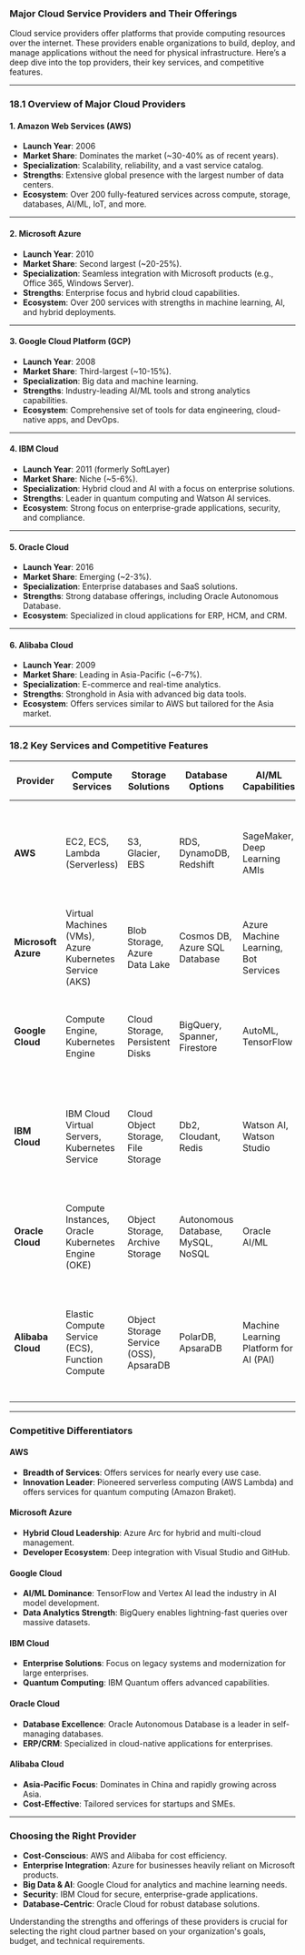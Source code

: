 ### **Major Cloud Service Providers and Their Offerings**

Cloud service providers offer platforms that provide computing resources over the internet. These providers enable organizations to build, deploy, and manage applications without the need for physical infrastructure. Here’s a deep dive into the top providers, their key services, and competitive features.

---

### **18.1 Overview of Major Cloud Providers**

#### **1. Amazon Web Services (AWS)**

- **Launch Year**: 2006
- **Market Share**: Dominates the market (~30-40% as of recent years).
- **Specialization**: Scalability, reliability, and a vast service catalog.
- **Strengths**: Extensive global presence with the largest number of data centers.
- **Ecosystem**: Over 200 fully-featured services across compute, storage, databases, AI/ML, IoT, and more.

---

#### **2. Microsoft Azure**

- **Launch Year**: 2010
- **Market Share**: Second largest (~20-25%).
- **Specialization**: Seamless integration with Microsoft products (e.g., Office 365, Windows Server).
- **Strengths**: Enterprise focus and hybrid cloud capabilities.
- **Ecosystem**: Over 200 services with strengths in machine learning, AI, and hybrid deployments.

---

#### **3. Google Cloud Platform (GCP)**

- **Launch Year**: 2008
- **Market Share**: Third-largest (~10-15%).
- **Specialization**: Big data and machine learning.
- **Strengths**: Industry-leading AI/ML tools and strong analytics capabilities.
- **Ecosystem**: Comprehensive set of tools for data engineering, cloud-native apps, and DevOps.

---

#### **4. IBM Cloud**

- **Launch Year**: 2011 (formerly SoftLayer)
- **Market Share**: Niche (~5-6%).
- **Specialization**: Hybrid cloud and AI with a focus on enterprise solutions.
- **Strengths**: Leader in quantum computing and Watson AI services.
- **Ecosystem**: Strong focus on enterprise-grade applications, security, and compliance.

---

#### **5. Oracle Cloud**

- **Launch Year**: 2016
- **Market Share**: Emerging (~2-3%).
- **Specialization**: Enterprise databases and SaaS solutions.
- **Strengths**: Strong database offerings, including Oracle Autonomous Database.
- **Ecosystem**: Specialized in cloud applications for ERP, HCM, and CRM.

---

#### **6. Alibaba Cloud**

- **Launch Year**: 2009
- **Market Share**: Leading in Asia-Pacific (~6-7%).
- **Specialization**: E-commerce and real-time analytics.
- **Strengths**: Stronghold in Asia with advanced big data tools.
- **Ecosystem**: Offers services similar to AWS but tailored for the Asia market.

---

### **18.2 Key Services and Competitive Features**

|**Provider**|**Compute Services**|**Storage Solutions**|**Database Options**|**AI/ML Capabilities**|**Unique Competitive Features**|
|---|---|---|---|---|---|
|**AWS**|EC2, ECS, Lambda (Serverless)|S3, Glacier, EBS|RDS, DynamoDB, Redshift|SageMaker, Deep Learning AMIs|Largest service catalog; global availability; cost-effective spot instances.|
|**Microsoft Azure**|Virtual Machines (VMs), Azure Kubernetes Service (AKS)|Blob Storage, Azure Data Lake|Cosmos DB, Azure SQL Database|Azure Machine Learning, Bot Services|Enterprise integration with Microsoft tools; best hybrid cloud support.|
|**Google Cloud**|Compute Engine, Kubernetes Engine|Cloud Storage, Persistent Disks|BigQuery, Spanner, Firestore|AutoML, TensorFlow|Advanced big data and analytics tools; industry-leading AI/ML capabilities.|
|**IBM Cloud**|IBM Cloud Virtual Servers, Kubernetes Service|Cloud Object Storage, File Storage|Db2, Cloudant, Redis|Watson AI, Watson Studio|Industry-leading AI (Watson); quantum computing services; enterprise-grade security.|
|**Oracle Cloud**|Compute Instances, Oracle Kubernetes Engine (OKE)|Object Storage, Archive Storage|Autonomous Database, MySQL, NoSQL|Oracle AI/ML|Leader in database management systems; specialized ERP and SaaS applications.|
|**Alibaba Cloud**|Elastic Compute Service (ECS), Function Compute|Object Storage Service (OSS), ApsaraDB|PolarDB, ApsaraDB|Machine Learning Platform for AI (PAI)|Tailored for Asia-Pacific market; strong support for e-commerce and real-time analytics.|

---

### **Competitive Differentiators**

#### **AWS**

- **Breadth of Services**: Offers services for nearly every use case.
- **Innovation Leader**: Pioneered serverless computing (AWS Lambda) and offers services for quantum computing (Amazon Braket).

#### **Microsoft Azure**

- **Hybrid Cloud Leadership**: Azure Arc for hybrid and multi-cloud management.
- **Developer Ecosystem**: Deep integration with Visual Studio and GitHub.

#### **Google Cloud**

- **AI/ML Dominance**: TensorFlow and Vertex AI lead the industry in AI model development.
- **Data Analytics Strength**: BigQuery enables lightning-fast queries over massive datasets.

#### **IBM Cloud**

- **Enterprise Solutions**: Focus on legacy systems and modernization for large enterprises.
- **Quantum Computing**: IBM Quantum offers advanced capabilities.

#### **Oracle Cloud**

- **Database Excellence**: Oracle Autonomous Database is a leader in self-managing databases.
- **ERP/CRM**: Specialized in cloud-native applications for enterprises.

#### **Alibaba Cloud**

- **Asia-Pacific Focus**: Dominates in China and rapidly growing across Asia.
- **Cost-Effective**: Tailored services for startups and SMEs.

---

### **Choosing the Right Provider**

- **Cost-Conscious**: AWS and Alibaba for cost efficiency.
- **Enterprise Integration**: Azure for businesses heavily reliant on Microsoft products.
- **Big Data & AI**: Google Cloud for analytics and machine learning needs.
- **Security**: IBM Cloud for secure, enterprise-grade applications.
- **Database-Centric**: Oracle Cloud for robust database solutions.

Understanding the strengths and offerings of these providers is crucial for selecting the right cloud partner based on your organization's goals, budget, and technical requirements.